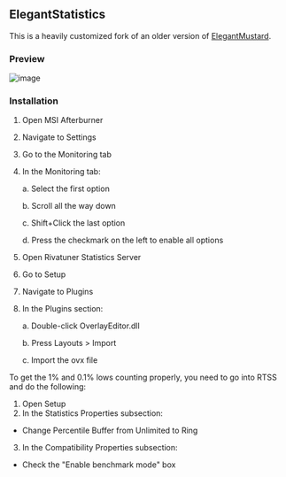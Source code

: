 ## ElegantStatistics

This is a heavily customized fork of an older version of [ElegantMustard](https://github.com/lscambo13/ElegantMustard).

### Preview
![image](https://github.com/user-attachments/assets/229fd1f2-d803-4960-833a-eaa54b1616c3)

### Installation
1. Open MSI Afterburner
2. Navigate to Settings
3. Go to the Monitoring tab
4. In the Monitoring tab:

   a. Select the first option

   b. Scroll all the way down

   c. Shift+Click the last option

   d. Press the checkmark on the left to enable all options

5. Open Rivatuner Statistics Server
6. Go to Setup
7. Navigate to Plugins
8. In the Plugins section:

   a. Double-click OverlayEditor.dll
   
   b. Press Layouts > Import
   
   c. Import the ovx file

To get the 1% and 0.1% lows counting properly, you need to go into RTSS and do the following:
1. Open Setup
2. In the Statistics Properties subsection:

  - Change Percentile Buffer from Unlimited to Ring

3. In the Compatibility Properties subsection:

  - Check the "Enable benchmark mode" box

